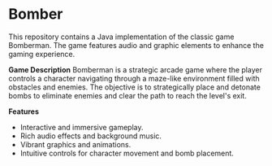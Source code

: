 # Bomber

This repository contains a Java implementation of the classic game Bomberman. The game features audio and graphic elements to enhance the gaming experience.

**Game Description**
Bomberman is a strategic arcade game where the player controls a character navigating through a maze-like environment filled with obstacles and enemies. The objective is to strategically place and detonate bombs to eliminate enemies and clear the path to reach the level's exit.

**Features**
- Interactive and immersive gameplay.
- Rich audio effects and background music.
- Vibrant graphics and animations.
- Intuitive controls for character movement and bomb placement.
